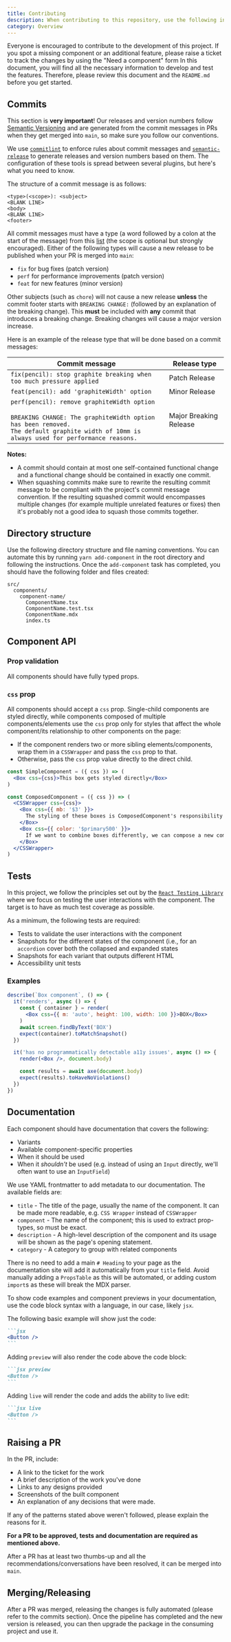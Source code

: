 ```yaml
---
title: Contributing
description: When contributing to this repository, use the following information to uphold the standards we have set for this project.
category: Overview
---
```


Everyone is encouraged to contribute to the development of this project. If you spot a missing component or an additional feature, please raise a ticket to track the changes by using the "Need a component" form
In this document, you will find all the necessary information to develop and test the features. Therefore, please review this document and the `README.md` before you get started.

## Commits

This section is **very important**! Our releases and version numbers follow [Semantic Versioning](https://semver.org/) and are generated from the commit messages in PRs when they get merged into `main`, so make sure you follow our conventions.

We use [`commitlint`](https://github.com/conventional-changelog/commitlint) to enforce rules about commit messages and [`semantic-release`](https://github.com/semantic-release/semantic-release) to generate releases and version numbers based on them. The configuration of these tools is spread between several plugins, but here's what you need to know.

The structure of a commit message is as follows:

```
<type>(<scope>): <subject>
<BLANK LINE>
<body>
<BLANK LINE>
<footer>
```

All commit messages must have a type (a word followed by a colon at the start of the message) from this [list](https://github.com/conventional-changelog/commitlint/tree/master/@commitlint/config-conventional#type-enum) (the scope is optional but strongly encouraged). Either of the following types will cause a new release to be published when your PR is merged into `main`:

- `fix` for bug fixes (patch version)
- `perf` for performance improvements (patch version)
- `feat` for new features (minor version)

Other subjects (such as `chore`) will not cause a new release **unless** the commit footer starts with `BREAKING CHANGE:` (followed by an explanation of the breaking change). This **must** be included with **any** commit that introduces a breaking change. Breaking changes will cause a major version increase.

Here is an example of the release type that will be done based on a commit messages:

| Commit message                                                                                                                                                                                   | Release type           |
| ------------------------------------------------------------------------------------------------------------------------------------------------------------------------------------------------ | ---------------------- |
| `fix(pencil): stop graphite breaking when too much pressure applied`                                                                                                                             | Patch Release          |
| `feat(pencil): add 'graphiteWidth' option`                                                                                                                                                       | Minor Release          |
| `perf(pencil): remove graphiteWidth option`<br><br>`BREAKING CHANGE: The graphiteWidth option has been removed.`<br>`The default graphite width of 10mm is always used for performance reasons.` | Major Breaking Release |

**Notes:**

- A commit should contain at most one self-contained functional change and a functional change should be contained in exactly one commit.
- When squashing commits make sure to rewrite the resulting commit message to be compliant with the project's commit message convention. If the resulting squashed commit would encompasses multiple changes (for example multiple unrelated features or fixes) then it's probably not a good idea to squash those commits together.

## Directory structure

Use the following directory structure and file naming conventions. You can automate this by running `yarn add-component` in the root directory and following the instructions. Once the `add-component` task has completed, you should have the following folder and files created:

```
src/
  components/
    component-name/
      ComponentName.tsx
      ComponentName.test.tsx
      ComponentName.mdx
      index.ts
```

## Component API

### Prop validation

All components should have fully typed props.

### `css` prop

All components should accept a `css` prop. Single-child components are styled directly, while components composed of multiple components/elements use the `css` prop only for styles that affect the whole component/its relationship to other components on the page:

- If the component renders two or more sibling elements/components, wrap them in a `CSSWrapper` and pass the `css` prop to that.
- Otherwise, pass the `css` prop value directly to the direct child.

```jsx
const SimpleComponent = ({ css }) => (
  <Box css={css}>This box gets styled directly</Box>
)

const ComposedComponent = ({ css }) => (
  <CSSWrapper css={css}>
    <Box css={{ mb: '$3' }}>
      The styling of these boxes is ComposedComponent's responsibility
    </Box>
    <Box css={{ color: '$primary500' }}>
      If we want to combine boxes differently, we can compose a new component
    </Box>
  </CSSWrapper>
)
```

## Tests

In this project, we follow the principles set out by the [`React Testing Library`]() where we focus on testing the user interactions with the component. The target is to have as much test coverage as possible.

As a minimum, the following tests are required:

- Tests to validate the user interactions with the component
- Snapshots for the different states of the component (i.e., for an `accordion` cover both the collapsed and expanded states
- Snapshots for each variant that outputs different HTML
- Accessibility unit tests

### Examples

```jsx
describe(`Box component`, () => {
  it('renders', async () => {
    const { container } = render(
      <Box css={{ m: 'auto', height: 100, width: 100 }}>BOX</Box>
    )
    await screen.findByText('BOX')
    expect(container).toMatchSnapshot()
  })

  it('has no programmatically detectable a11y issues', async () => {
    render(<Box />, document.body)

    const results = await axe(document.body)
    expect(results).toHaveNoViolations()
  })
})
```

## Documentation

Each component should have documentation that covers the following:

- Variants
- Available component-specific properties
- When it should be used
- When it _shouldn't_ be used (e.g. instead of using an `Input` directly, we'll often want to use an `InputField`)

We use YAML frontmatter to add metadata to our documentation. The available fields are:

- `title` - The title of the page, usually the name of the component. It can be made more readable, e.g. `CSS Wrapper` instead of `CSSWrapper`
- `component` - The name of the component; this is used to extract prop-types, so must be exact.
- `description` - A high-level description of the component and its usage will be shown as the page's opening statement.
- `category` - A category to group with related components

There is no need to add a main `# Heading` to your page as the documentation site will add it automatically from your `title` field. Avoid manually adding a `PropsTable` as this will be automated, or adding custom `import`s as these will break the MDX parser.

To show code examples and component previews in your documentation, use the code block syntax with a language, in our case, likely `jsx`.

The following basic example will show just the code:

````md
```jsx
<Button />
```
````

Adding `preview` will also render the code above the code block:

````md
```jsx preview
<Button />
```
````

Adding `live` will render the code and adds the ability to live edit:

````md
```jsx live
<Button />
```
````

## Raising a PR

In the PR, include:

- A link to the ticket for the work
- A brief description of the work you've done
- Links to any designs provided
- Screenshots of the built component
- An explanation of any decisions that were made.

If any of the patterns stated above weren't followed, please explain the reasons for it.

**For a PR to be approved, tests and documentation are required as mentioned above.**

After a PR has at least two thumbs-up and all the recommendations/conversations have been resolved, it can be merged into `main`.

## Merging/Releasing

After a PR was merged, releasing the changes is fully automated (please refer to the commits section). Once the pipeline has completed and the new version is released, you can then upgrade the package in the consuming project and use it.
